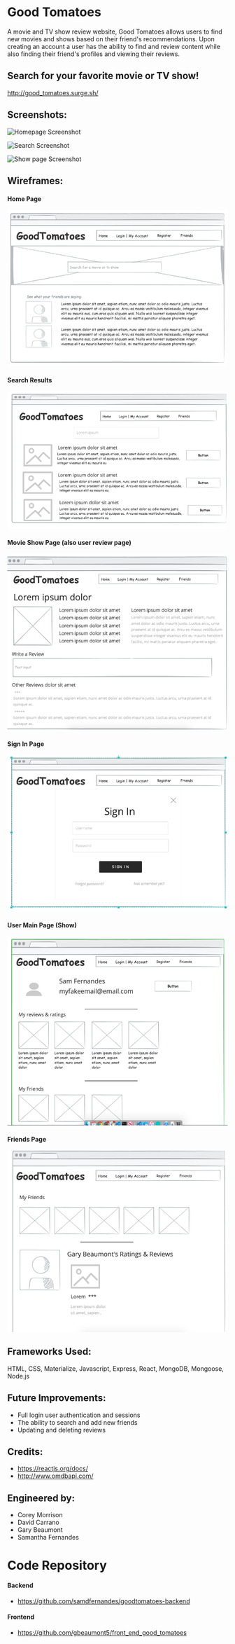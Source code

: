 # Good Tomatoes 

A movie and TV show review website, Good Tomatoes allows users to find new movies and shows based on their friend's recommendations. Upon creating an account a user has the ability to find and review content while also finding their friend's profiles and viewing their reviews. 

## Search for your favorite movie or TV show!

http://good_tomatoes.surge.sh/

## Screenshots:

![Homepage Screenshot](https://github.com/gbeaumont5/front_end_good_tomatoes/blob/master/public/images/app%20screenshots/GoodTomato_Homepage.png?raw=true)

![Search Screenshot](https://github.com/gbeaumont5/front_end_good_tomatoes/blob/master/public/images/app%20screenshots/GoodTomato_Search.png?raw=true)

![Show page Screenshot](https://github.com/gbeaumont5/front_end_good_tomatoes/blob/master/public/images/app%20screenshots/GoodTomato_showpage.png?raw=true)

## Wireframes: 

#### Home Page
![wireframing Main Page](https://github.com/samdfernandes/goodtomatoes-backend/blob/master/images/Screen%20Shot%202019-08-21%20at%2012.39.13%20PM.png)

#### Search Results
![wireframing Search Results](https://github.com/samdfernandes/goodtomatoes-backend/blob/master/images/Screen%20Shot%202019-08-21%20at%202.01.50%20PM.png)

#### Movie Show Page (also user review page)
![Wireframing Movie Details](https://github.com/samdfernandes/goodtomatoes-backend/blob/master/images/Screen%20Shot%202019-08-21%20at%202.36.08%20PM.png)

#### Sign In Page 
![wireframing Sign In Page](https://github.com/samdfernandes/goodtomatoes-backend/blob/master/images/Screen%20Shot%202019-08-21%20at%201.58.02%20PM.png)

#### User Main Page (Show)
![wireframing User Account Page](https://github.com/samdfernandes/goodtomatoes-backend/blob/master/images/Screen%20Shot%202019-08-21%20at%201.58.31%20PM.png)

#### Friends Page 
![wireframing Friends Activity Page](https://github.com/samdfernandes/goodtomatoes-backend/blob/master/images/Screen%20Shot%202019-08-21%20at%202.01.21%20PM.png)


## Frameworks Used:

HTML, CSS, Materialize, Javascript, Express, React, MongoDB, Mongoose, Node.js 

## Future Improvements:

* Full login user authentication and sessions
* The ability to search and add new friends
* Updating and deleting reviews


## Credits:

* https://reactjs.org/docs/
* http://www.omdbapi.com/


## Engineered by:

* Corey Morrison
* David Carrano
* Gary Beaumont
* Samantha Fernandes

# Code Repository

#### Backend
* https://github.com/samdfernandes/goodtomatoes-backend

#### Frontend
* https://github.com/gbeaumont5/front_end_good_tomatoes
